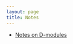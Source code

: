 ```yaml
---
layout: page
title: Notes
---
```


- [Notes on D-modules](https://yzzou.github.io/notes/notes_dmodules.pdf)